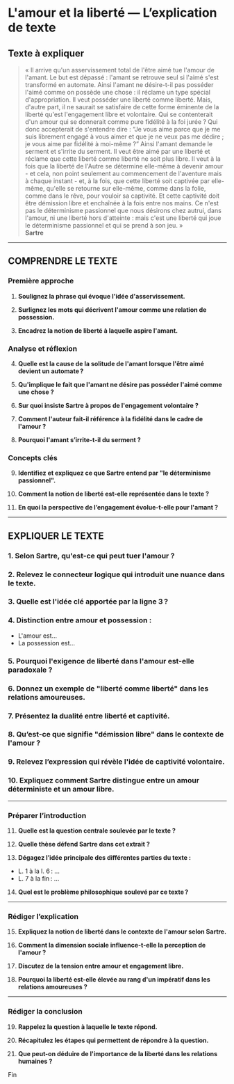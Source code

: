# L'amour et la liberté — L’explication de texte

## Texte à expliquer
> « Il arrive qu'un asservissement total de l'être aimé tue l'amour de l'amant. Le but est dépassé : l'amant se retrouve seul si l'aimé s'est transformé en automate. Ainsi l'amant ne désire-t-il pas posséder l'aimé comme on possède une chose : il réclame un type spécial d'appropriation. Il veut posséder une liberté comme liberté. Mais, d'autre part, il ne saurait se satisfaire de cette forme éminente de la liberté qu'est l'engagement libre et volontaire. Qui se contenterait d'un amour qui se donnerait comme pure fidélité à la foi jurée ? Qui donc accepterait de s'entendre dire : “Je vous aime parce que je me suis librement engagé à vous aimer et que je ne veux pas me dédire ; je vous aime par fidélité à moi-même ?” Ainsi l'amant demande le serment et s'irrite du serment. Il veut être aimé par une liberté et réclame que cette liberté comme liberté ne soit plus libre. Il veut à la fois que la liberté de l'Autre se détermine elle-même à devenir amour - et cela, non point seulement au commencement de l'aventure mais à chaque instant - et, à la fois, que cette liberté soit captivée par elle-même, qu'elle se retourne sur elle-même, comme dans la folie, comme dans le rêve, pour vouloir sa captivité. Et cette captivité doit être démission libre et enchaînée à la fois entre nos mains. Ce n'est pas le déterminisme passionnel que nous désirons chez autrui, dans l'amour, ni une liberté hors d'atteinte : mais c'est une liberté qui joue le déterminisme passionnel et qui se prend à son jeu. »  
> **Sartre**

---

## COMPRENDRE LE TEXTE

### Première approche

1. **Soulignez la phrase qui évoque l'idée d'asservissement.**

2. **Surlignez les mots qui décrivent l'amour comme une relation de possession.**

3. **Encadrez la notion de liberté à laquelle aspire l'amant.**

### Analyse et réflexion

4. **Quelle est la cause de la solitude de l'amant lorsque l'être aimé devient un automate ?**

5. **Qu'implique le fait que l'amant ne désire pas posséder l'aimé comme une chose ?**

6. **Sur quoi insiste Sartre à propos de l'engagement volontaire ?**

7. **Comment l'auteur fait-il référence à la fidélité dans le cadre de l'amour ?**

8. **Pourquoi l'amant s’irrite-t-il du serment ?**

### Concepts clés

9. **Identifiez et expliquez ce que Sartre entend par "le déterminisme passionnel".**

10. **Comment la notion de liberté est-elle représentée dans le texte ?**

11. **En quoi la perspective de l’engagement évolue-t-elle pour l'amant ?**

---

## EXPLIQUER LE TEXTE

### 1. Selon Sartre, qu'est-ce qui peut tuer l'amour ?  
   

### 2. Relevez le connecteur logique qui introduit une nuance dans le texte.  
   

### 3. Quelle est l'idée clé apportée par la ligne 3 ?  
   

### 4. Distinction entre amour et possession :  
- L'amour est…  
- La possession est…  

### 5. Pourquoi l'exigence de liberté dans l'amour est-elle paradoxale ?  
   

### 6. Donnez un exemple de "liberté comme liberté" dans les relations amoureuses.  
   

### 7. Présentez la dualité entre liberté et captivité.  

### 8. Qu’est-ce que signifie "démission libre" dans le contexte de l'amour ?  
   

### 9. Relevez l’expression qui révèle l'idée de captivité volontaire.  
   

### 10. Expliquez comment Sartre distingue entre un amour déterministe et un amour libre.  
   

---

### Préparer l’introduction

11. **Quelle est la question centrale soulevée par le texte ?**  
   

12. **Quelle thèse défend Sartre dans cet extrait ?**  
   

13. **Dégagez l’idée principale des différentes parties du texte :**  
- L. 1 à la l. 6 : …  
- L. 7 à la fin : …  

14. **Quel est le problème philosophique soulevé par ce texte ?**  
   

---

### Rédiger l’explication

15. **Expliquez la notion de liberté dans le contexte de l'amour selon Sartre.**  
   

16. **Comment la dimension sociale influence-t-elle la perception de l'amour ?**  
   

17. **Discutez de la tension entre amour et engagement libre.**  
   

18. **Pourquoi la liberté est-elle élevée au rang d'un impératif dans les relations amoureuses ?**  
   

---

### Rédiger la conclusion

19. **Rappelez la question à laquelle le texte répond.**  
   

20. **Récapitulez les étapes qui permettent de répondre à la question.**  
   

21. **Que peut-on déduire de l'importance de la liberté dans les relations humaines ?**  
   

Fin